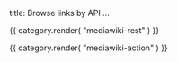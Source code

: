 title: Browse links by API
...
<!--This is an experimental page, it may have content that renders not ideally -->
{{ category.render( "mediawiki-rest" ) }}

{{ category.render( "mediawiki-action" ) }}
